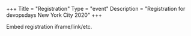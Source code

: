 +++
Title = "Registration"
Type = "event"
Description = "Registration for devopsdays New York City 2020"
+++

<div style="width:100%; text-align:left;">

Embed registration iframe/link/etc.
</div></div>
</div>
